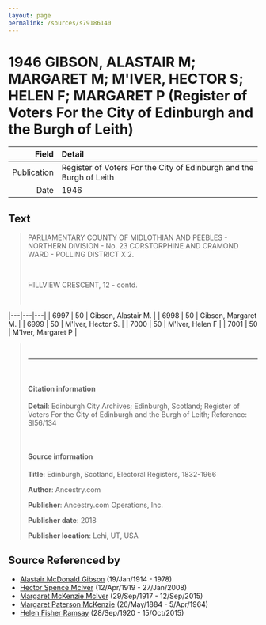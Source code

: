 ```yaml
---
layout: page
permalink: /sources/s79186140
---
```


# 1946 GIBSON, ALASTAIR M; MARGARET M; M'IVER, HECTOR S; HELEN F; MARGARET P (Register of Voters For the City of Edinburgh and the Burgh of Leith)

Field | Detail
---:|:---
Publication | Register of Voters For the City of Edinburgh and the Burgh of Leith
Date | 1946

## Text

> PARLIAMENTARY COUNTY OF MIDLOTHIAN AND PEEBLES - NORTHERN DIVISION - No. 23 CORSTORPHINE AND CRAMOND WARD - POLLING DISTRICT X 2.
>
> <br/>
>
> HILLVIEW CRESCENT, 12 - contd.
>
> <br/>
>

|---|---|---|
| 6997 | 50 | Gibson, Alastair M. |
| 6998 | 50 | Gibson, Margaret M. |
| 6999 | 50 | M'Iver, Hector S. |
| 7000 | 50 | M'Iver, Helen F |
| 7001 | 50 | M'Iver, Margaret P |

> <br/>
>
> ---
>
> <br/>
>
> #### Citation information
>
> **Detail**: Edinburgh City Archives; Edinburgh, Scotland; Register of Voters For the City of Edinburgh and the Burgh of Leith; Reference: Sl56/134
>
> <br/>
>
> #### Source information
>
> **Title**: Edinburgh, Scotland, Electoral Registers, 1832-1966
>
> **Author**: Ancestry.com
>
> **Publisher**: Ancestry.com Operations, Inc.
>
> **Publisher date**: 2018
>
> **Publisher location**: Lehi, UT, USA
>

## Source Referenced by

* [Alastair McDonald Gibson](../people/@3963708@-alastair-mcdonald-gibson-b1914-1-19-d1978.md) (19/Jan/1914 - 1978)
* [Hector Spence McIver](../people/@34334364@-hector-spence-mciver-b1919-4-12-d2008-1-27.md) (12/Apr/1919 - 27/Jan/2008)
* [Margaret McKenzie McIver](../people/@24380064@-margaret-mckenzie-mciver-b1917-9-29-d2015-9-12.md) (29/Sep/1917 - 12/Sep/2015)
* [Margaret Paterson McKenzie](../people/@88610293@-margaret-paterson-mckenzie-b1884-5-26-d1964-4-5.md) (26/May/1884 - 5/Apr/1964)
* [Helen Fisher Ramsay](../people/@34267190@-helen-fisher-ramsay-b1920-9-28-d2015-10-15.md) (28/Sep/1920 - 15/Oct/2015)
